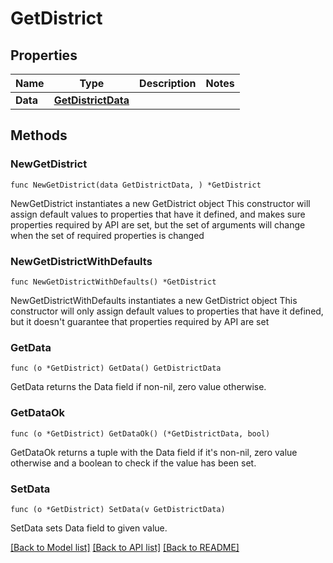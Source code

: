 # GetDistrict

## Properties

Name | Type | Description | Notes
------------ | ------------- | ------------- | -------------
**Data** | [**GetDistrictData**](GetDistrictData.md) |  | 

## Methods

### NewGetDistrict

`func NewGetDistrict(data GetDistrictData, ) *GetDistrict`

NewGetDistrict instantiates a new GetDistrict object
This constructor will assign default values to properties that have it defined,
and makes sure properties required by API are set, but the set of arguments
will change when the set of required properties is changed

### NewGetDistrictWithDefaults

`func NewGetDistrictWithDefaults() *GetDistrict`

NewGetDistrictWithDefaults instantiates a new GetDistrict object
This constructor will only assign default values to properties that have it defined,
but it doesn't guarantee that properties required by API are set

### GetData

`func (o *GetDistrict) GetData() GetDistrictData`

GetData returns the Data field if non-nil, zero value otherwise.

### GetDataOk

`func (o *GetDistrict) GetDataOk() (*GetDistrictData, bool)`

GetDataOk returns a tuple with the Data field if it's non-nil, zero value otherwise
and a boolean to check if the value has been set.

### SetData

`func (o *GetDistrict) SetData(v GetDistrictData)`

SetData sets Data field to given value.



[[Back to Model list]](../README.md#documentation-for-models) [[Back to API list]](../README.md#documentation-for-api-endpoints) [[Back to README]](../README.md)


